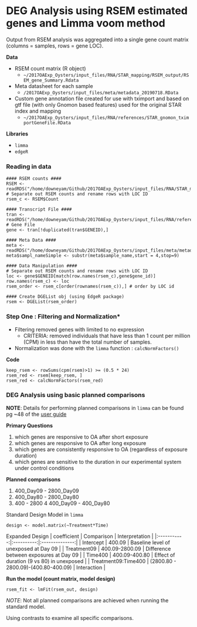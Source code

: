 # DEG Analysis using RSEM estimated genes and Limma voom method


Output from RSEM analysis was aggregated into a single gene count matrix (columns = samples, rows = gene LOC).

**Data**
* RSEM count matrix (R object)
  * `~/2017OAExp_Oysters/input_files/RNA/STAR_mapping/RSEM_output/RSEM_gene_Summary.Rdata`
* Meta datasheet for each sample
  * `/2017OAExp_Oysters/input_files/meta/metadata_20190718.RData`
* Custom gene annotation file created for use with tximport and based on gtf file (with only Gnomon based features) used for the original STAR index and mapping
  * `~/2017OAExp_Oysters/input_files/RNA/references/STAR_gnomon_tximportGeneFile.RData`

**Libraries**
* `limma`
* `edgeR`

### Reading in data
```
#### RSEM counts ####
RSEM <-  readRDS("/home/downeyam/Github/2017OAExp_Oysters/input_files/RNA/STAR_mapping/RSEM_output/RSEM_gene_Summary.Rdata")
# Separate out RSEM counts and rename rows with LOC ID
rsem_c <- RSEM$Count

#### Transcript File ####
tran <- readRDS("/home/downeyam/Github/2017OAExp_Oysters/input_files/RNA/references/STAR_gnomon_tximportGeneFile.RData")
# Gene File
gene <- tran[!duplicated(tran$GENEID),]

#### Meta Data ####
meta <- readRDS("/home/downeyam/Github/2017OAExp_Oysters/input_files/meta/metadata_20190718.RData")
meta$sampl_nameSimple <- substr(meta$sample_name,start = 4,stop=9)

#### Data Manipulation ####
# Separate out RSEM counts and rename rows with LOC ID
loc <- gene$GENEID[match(row.names(rsem_c),gene$gene_id)]
row.names(rsem_c) <- loc
rsem_order <- rsem_c[order(rownames(rsem_c)),] # order by LOC id

#### Create DGEList obj (using EdgeR package)
rsem <- DGEList(rsem_order) 
```

### Step One : Filtering and Normalization*
* Filtering removed genes with limited to no expression
  * CRITERIA: removed individuals that have less than 1 count per million (CPM) in less than have the total number of samples.
* Normalization was done with the `limma` function : `calcNormFactors()`

**Code**
```
keep_rsem <- rowSums(cpm(rsem)>1) >= (0.5 * 24)
rsem_red <- rsem[keep_rsem, ]
rsem_red <- calcNormFactors(rsem_red)
```

### DEG Analysis using basic planned comparisons

**NOTE**: Details for performing planned comparisons in `limma` can be found pg ~48 of the [user guide](https://www.bioconductor.org/packages/release/bioc/vignettes/limma/inst/doc/usersguide.pdf)

**Primary Questions**
1) which genes are responsive to OA after short exposure
2) which genes are responsive to OA after long exposure
3) which genes are consistently responsive to OA (regardless of exposure duration)
4) which genes are sensitive to the duration in our experimental system under control conditions

**Planned comparisons**
1) 400_Day09 - 2800_Day09
2) 400_Day80 - 2800_Day80
3) 400 - 2800
4  400_Day09 - 400_Day80

Standard Design Model in `limma`
```
design <- model.matrix(~Treatment*Time)
```

Expanded Design
| coefficient | Comparison | Interpretation |
|:-----------:|:----------:|:--------------:|
| Intercept | 400.09 | Baseline level of unexposed at Day 09 |
| Treatment09 | 400.09-2800.09 | Difference between exposures at Day 09 |
| Time400 | 400.09-400.80 | Effect of duration (9 vs 80) in unexposed |
| Treatment09:Time400 | (2800.80 - 2800.09)-(400.80-400.09) | Interaction |

**Run the model (count matrix, model design)**
```
rsem_fit <- lmFit(rsem_out, design)
```

*NOTE*: Not all planned comparisons are achieved when running the standard model.

Using contrasts to examine all specific comparisons.


